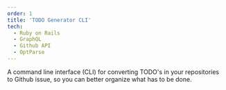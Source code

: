 ```yaml
---
order: 1
title: 'TODO Generator CLI'
tech: 
  - Ruby on Rails
  - GraphQL
  - Github API
  - OptParse
---
```


A command line interface (CLI) for converting TODO's in your repositories to Github issue, so you can better organize what has to be done.